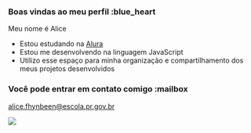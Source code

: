 ### Boas vindas ao meu perfil :blue_heart

Meu nome é Alice

- Estou estudando na [Alura](https://www.alura.com.br)
- Estou me desenvolvendo na linguagem JavaScript
- Utilizo esse espaço para minha organização e compartilhamento dos meus projetos desenvolvidos

### Você pode entrar em contato comigo :mailbox

alice.fhynbeen@escola.pr.gov.br

![](https://media1.tenor.com/m/NngS_U0rYAkAAAAC/batman.gif)
